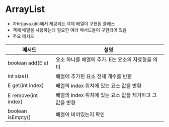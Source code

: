 # ArrayList
- 자바(java.util)에서 제공되는 객체 배열이 구현된 클래스
- 객체 배열을 사용하는데 필요한 여러 메서드들이 구현되어 있음
- 주요 메서드

메서드|설명
---|---
boolean add(E e) | 요소 하나를 배열에 추가. E는 요소의 자료형을 의미
int size() | 배열에 추가된 요소 전체 개수를 반환
E get(int index) | 배열의 index 위치에 있는 요소 값을 반환
E remove(int index) | 배열의 index 위치에 있는 요소 값을 제거하고 그 값을 반환
boolean isEmpty() | 배열이 비어있는지 확인